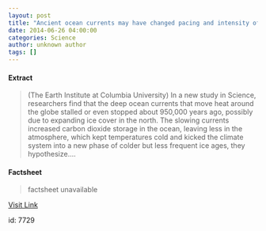 ```yaml
---
layout: post
title: "Ancient ocean currents may have changed pacing and intensity of ice ages"
date: 2014-06-26 04:00:00
categories: Science
author: unknown author
tags: []
---
```



#### Extract
>(The Earth Institute at Columbia University) In a new study in Science, researchers find that the deep ocean currents that move heat around the globe stalled or even stopped about 950,000 years ago, possibly due to expanding ice cover in the north. The slowing currents increased carbon dioxide storage in the ocean, leaving less in the atmosphere, which kept temperatures cold and kicked the climate system into a new phase of colder but less frequent ice ages, they hypothesize....

#### Factsheet
>factsheet unavailable

[Visit Link](http://www.eurekalert.org/pub_releases/2014-06/teia-aoc062314.php)

id:    7729


